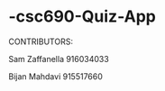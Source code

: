 # -csc690-Quiz-App

CONTRIBUTORS: 

Sam Zaffanella 916034033

Bijan Mahdavi 915517660              
